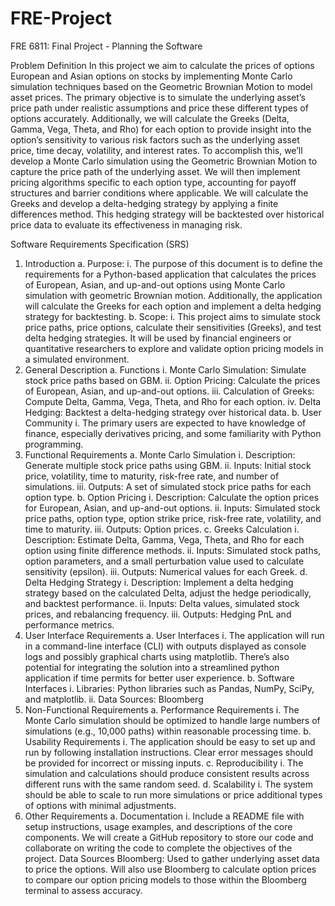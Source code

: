 # FRE-Project

FRE 6811: Final Project - Planning the Software

Problem Definition
In this project we aim to calculate the prices of options European and Asian options on
stocks by implementing Monte Carlo simulation techniques based on the Geometric Brownian
Motion to model asset prices. The primary objective is to simulate the underlying asset’s price
path under realistic assumptions and price these different types of options accurately.
Additionally, we will calculate the Greeks (Delta, Gamma, Vega, Theta, and Rho) for each
option to provide insight into the option’s sensitivity to various risk factors such as the
underlying asset price, time decay, volatility, and interest rates.
To accomplish this, we’ll develop a Monte Carlo simulation using the Geometric
Brownian Motion to capture the price path of the underlying asset. We will then implement
pricing algorithms specific to each option type, accounting for payoff structures and barrier
conditions where applicable. We will calculate the Greeks and develop a delta-hedging strategy
by applying a finite differences method. This hedging strategy will be backtested over historical
price data to evaluate its effectiveness in managing risk.

Software Requirements Specification (SRS)
1. Introduction
a. Purpose:
i. The purpose of this document is to define the requirements for a
Python-based application that calculates the prices of European, Asian,
and up-and-out options using Monte Carlo simulation with geometric
Brownian motion. Additionally, the application will calculate the Greeks
for each option and implement a delta hedging strategy for backtesting.
b. Scope:
i. This project aims to simulate stock price paths, price options, calculate
their sensitivities (Greeks), and test delta hedging strategies. It will be
used by financial engineers or quantitative researchers to explore and
validate option pricing models in a simulated environment.
2. General Description
a. Functions
i. Monte Carlo Simulation: Simulate stock price paths based on GBM.
ii. Option Pricing: Calculate the prices of European, Asian, and up-and-out
options.
iii. Calculation of Greeks: Compute Delta, Gamma, Vega, Theta, and Rho for
each option.
iv. Delta Hedging: Backtest a delta-hedging strategy over historical data.
b. User Community
i. The primary users are expected to have knowledge of finance, especially
derivatives pricing, and some familiarity with Python programming.
3. Functional Requirements
a. Monte Carlo Simulation
i. Description: Generate multiple stock price paths using GBM.
ii. Inputs: Initial stock price, volatility, time to maturity, risk-free rate, and
number of simulations.
iii. Outputs: A set of simulated stock price paths for each option type.
b. Option Pricing
i. Description: Calculate the option prices for European, Asian, and
up-and-out options.
ii. Inputs: Simulated stock price paths, option type, option strike price,
risk-free rate, volatility, and time to maturity.
iii. Outputs: Option prices.
c. Greeks Calculation
i. Description: Estimate Delta, Gamma, Vega, Theta, and Rho for each
option using finite difference methods.
ii. Inputs: Simulated stock paths, option parameters, and a small perturbation
value used to calculate sensitivity (epsilon).
iii. Outputs: Numerical values for each Greek.
d. Delta Hedging Strategy
i. Description: Implement a delta hedging strategy based on the calculated
Delta, adjust the hedge periodically, and backtest performance.
ii. Inputs: Delta values, simulated stock prices, and rebalancing frequency.
iii. Outputs: Hedging PnL and performance metrics.
4. User Interface Requirements
a. User Interfaces
i. The application will run in a command-line interface (CLI) with outputs
displayed as console logs and possibly graphical charts using matplotlib.
There’s also potential for integrating the solution into a streamlined python
application if time permits for better user experience.
b. Software Interfaces
i. Libraries: Python libraries such as Pandas, NumPy, SciPy, and matplotlib.
ii. Data Sources: Bloomberg
5. Non-Functional Requirements
a. Performance Requirements
i. The Monte Carlo simulation should be optimized to handle large numbers
of simulations (e.g., 10,000 paths) within reasonable processing time.
b. Usability Requirements
i. The application should be easy to set up and run by following installation
instructions. Clear error messages should be provided for incorrect or
missing inputs.
c. Reproducibility
i. The simulation and calculations should produce consistent results across
different runs with the same random seed.
d. Scalability
i. The system should be able to scale to run more simulations or price
additional types of options with minimal adjustments.
6. Other Requirements
a. Documentation
i. Include a README file with setup instructions, usage examples, and
descriptions of the core components. We will create a GitHub repository to
store our code and collaborate on writing the code to complete the
objectives of the project.
Data Sources
Bloomberg: Used to gather underlying asset data to price the options. Will also use
Bloomberg to calculate option prices to compare our option pricing models to those within the
Bloomberg terminal to assess accuracy.
